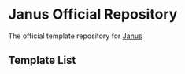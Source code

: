 # Janus Official Repository

The official template repository for [Janus](https://github.com/Jamalam360/Janus)

## Template List


